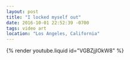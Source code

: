 ```yaml
---
layout: post
title: "I locked myself out"
date: 2016-10-01 22:52:39 -0700
tags: video art
location: "Los Angeles, California"
---
```


{% render youtube.liquid id="VGBZjjIOkW8" %}

